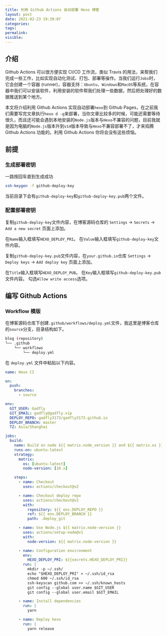 ```yaml
---
title: 利用 Github Actions 自动部署 Hexo 博客
layout: post
date: 2021-02-23 19:39:07
categories:
tags:
permalink:
visible:
---
```

## 介绍
Github Actions 可以很方便实现 CI/CD 工作流，类似 Travis 的用法，来帮我们完成一些工作，比如实现自动化测试、打包、部署等操作。当我们运行`Jobs`时，它会创建一个容器 (runner)，容器支持：`Ubuntu`、`Windows`和`MacOS`等系统，在容器中我们可以安装软件，利用安装的软件帮我们处理一些数据，然后把处理好的数据推送到某个地方。

本文将介绍利用 Github Actions 实现自动部署`hexo`到 Github Pages，在之前我们需要写完文章执行`hexo d -g`来部署，当你文章比较多的时候，可能还需要等待很久，而且还可能会遇到本地安装的`Node.js`版本与`Hexo`不兼容的问题，目前我就是因为电脑的`Node.js`版本升到`v14`版本导致与`Hexo`不兼容部署不了，才来捣腾 Github Actions 功能的。利用 Github Actions 你将会没有这些烦恼。

## 前提
### 生成部署密钥
一路按回车直到生成成功
```bash
ssh-keygen -f github-deploy-key
```
当前目录下会有`github-deploy-key`和`github-deploy-key.pub`两个文件。

### 配置部署密钥
复制`github-deploy-key`文件内容，在博客源码仓库的 `Settings` -> `Secrets` -> `Add a new secret` 页面上添加。

在`Name`输入框填写`HEXO_DEPLOY_PRI`。
在`Value`输入框填写`github-deploy-key`文件内容。

复制`github-deploy-key.pub`文件内容，在`your.github.io`仓库 `Settings` -> `Deploy keys` -> `Add deploy key` 页面上添加。

在`Title`输入框填写`HEXO_DEPLOY_PUB`。
在`Key`输入框填写`github-deploy-key.pub`文件内容。
勾选`Allow write access`选项。

## 编写 Github Actions
### Workflow 模版
在博客源码仓库下创建`.github/workflows/deploy.yml`文件，我这里是博客仓库的`source`分支，目录结构如下。
```bash
blog (repository)
└── .github
    └── workflows
        └── deploy.yml
```
在 `deploy.yml` 文件中粘贴以下内容。
```yml
name: Hexo CI

on:
  push:
    branches:
      - source

env:
  GIT_USER: Gadfly
  GIT_EMAIL: gadfly@gadfly.vip
  DEPLOY_REPO: gadfly3173/gadfly3173.github.io
  DEPLOY_BRANCH: master
  TZ: Asia/Shanghai

jobs:
  build:
    name: Build on node ${{ matrix.node_version }} and ${{ matrix.os }}
    runs-on: ubuntu-latest
    strategy:
      matrix:
        os: [ubuntu-latest]
        node-version: [10.x]

    steps:
      - name: Checkout
        uses: actions/checkout@v2

      - name: Checkout deploy repo
        uses: actions/checkout@v2
        with:
          repository: ${{ env.DEPLOY_REPO }}
          ref: ${{ env.DEPLOY_BRANCH }}
          path: .deploy_git

      - name: Use Node.js ${{ matrix.node-version }}
        uses: actions/setup-node@v1
        with:
          node-version: ${{ matrix.node-version }}

      - name: Configuration environment
        env:
          HEXO_DEPLOY_PRI: ${{secrets.HEXO_DEPLOY_PRI}}
        run: |
          mkdir -p ~/.ssh/
          echo "$HEXO_DEPLOY_PRI" > ~/.ssh/id_rsa
          chmod 600 ~/.ssh/id_rsa
          ssh-keyscan github.com >> ~/.ssh/known_hosts
          git config --global user.name $GIT_USER
          git config --global user.email $GIT_EMAIL

      - name: Install dependencies
        run: |
          yarn

      - name: Deploy hexo
        run: |
          yarn release
```
